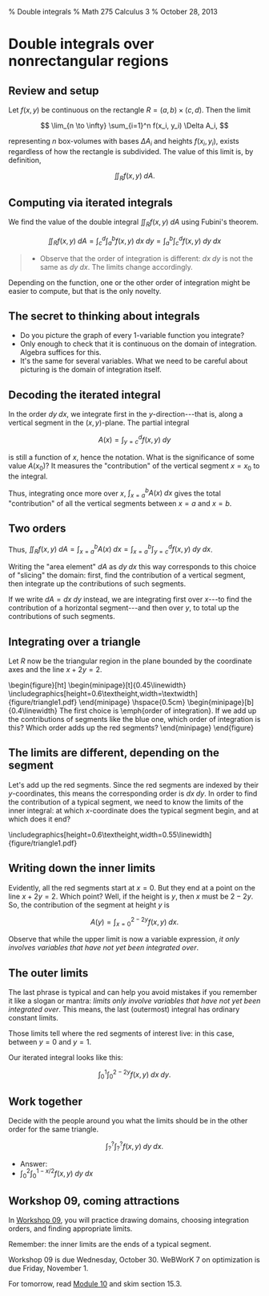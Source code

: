% Double integrals
% Math 275 Calculus 3
% October 28, 2013




# Double integrals over nonrectangular regions

## Review and setup

Let $f(x,y)$ be continuous on the rectangle $R = (a,b) \times (c,d)$. Then the limit 

$$ \lim_{n \to \infty} \sum_{i=1}^n f(x_i, y_i) \Delta A_i, $$

representing $n$ box-volumes with bases $\Delta A_i$ and heights $f(x_i,y_i)$, exists regardless of how the rectangle is subdivided. The value of this limit is, by definition,

$$ \iint_R f(x,y) \; dA. $$

## Computing via iterated integrals

We find the value of the double integral $\iint_R f(x,y) \; dA$ using Fubini's theorem.

$$ \iint_R f(x,y) \; dA = \int_c^d \int_a^b f(x,y) \; dx \; dy = \int_a^b \int_c^d f(x,y) \; dy \; dx $$

> - Observe that the order of integration is different: $dx \; dy$ is not the same as $dy \; dx$. The limits change accordingly.

Depending on the function, one or the other order of integration might be easier to compute, but that is the only novelty.

## The secret to thinking about integrals

- Do you picture the graph of every 1-variable function you integrate?
- Only enough to check that it is continuous on the domain of integration. Algebra suffices for this.
- It's the same for several variables. What we need to be careful about picturing is the domain of integration itself.

## Decoding the iterated integral

In the order $dy \; dx$, we integrate first in the $y$-direction---that is, along a vertical segment in the $(x,y)$-plane. The partial integral

$$ A(x) = \int_{y = c}^d f(x,y) \; dy $$

is still a function of $x$, hence the notation. What is the significance of some value $A(x_0)$? It measures the "contribution" of the vertical segment $x=x_0$ to the integral.

Thus, integrating once more over $x$, $\int_{x=a}^b A(x) \; dx$ gives the total "contribution" of all the vertical segments between $x=a$ and $x=b$.

## Two orders

Thus, $\iint_R f(x,y) \; dA = \int_{x=a}^b A(x) \; dx = \int_{x=a}^b \int_{y=c}^d f(x,y) \; dy \; dx$.

Writing the "area element" $dA$ as $dy \; dx$ this way corresponds to this choice of "slicing" the domain: first, find the contribution of a vertical segment, then integrate up the contributions of such segments.

If we write $dA = dx \; dy$ instead, we are integrating first over $x$---to find the contribution of a horizontal segment---and then over $y$, to total up the contributions of such segments.

## Integrating over a triangle

Let $R$ now be the triangular region in the plane bounded by the coordinate axes and the line $x + 2y = 2$.




\begin{figure}[ht]
    \begin{minipage}[t]{0.45\linewidth}
        \includegraphics[height=0.6\textheight,width=\textwidth]{figure/triangle1.pdf}
    \end{minipage} \hspace{0.5cm}
    \begin{minipage}[b]{0.4\linewidth}
        The first choice is \emph{order of integration}. If we add up the contributions of segments like the blue one, which order of integration is this? Which order adds up the red segments?
    \end{minipage}
\end{figure}

## The limits are different, depending on the segment

Let's add up the red segments. Since the red segments are indexed by their $y$-coordinates, this means the corresponding order is $dx \; dy$. In order to find the contribution of a typical segment, we need to know the limits of the inner integral: at which $x$-coordinate does the typical segment begin, and at which does it end?

\includegraphics[height=0.6\textheight,width=0.55\linewidth]{figure/triangle1.pdf}

## Writing down the inner limits

Evidently, all the red segments start at $x = 0$. But they end at a point on the line $x + 2y = 2$. Which point? Well, if the height is $y$, then $x$ must be $2 - 2y$. So, the contribution of the segment at height $y$ is

$$ A(y) = \int_{x=0}^{2-2y} f(x,y) \; dx. $$

Observe that while the upper limit is now a variable expression, *it only involves variables that have not yet been integrated over*.

## The outer limits

The last phrase is typical and can help you avoid mistakes if you remember it like a slogan or mantra: *limits only involve variables that have not yet been integrated over*. This means, the last (outermost) integral has ordinary constant limits. 

Those limits tell where the red segments of interest live: in this case, between $y = 0$ and $y = 1$.

Our iterated integral looks like this:

$$ \int_0^1 \int_0^{2-2y} f(x,y) \; dx \; dy. $$

## Work together

Decide with the people around you what the limits should be in the other order for the same triangle.

$$ \int_?^? \int_?^? f(x,y) \; dy \; dx. $$

- Answer:
- $\displaystyle \int_0^2  \int_0^{1-x/2} f(x,y) \; dy \; dx$

## Workshop 09, coming attractions

In [Workshop 09][w09], you will practice drawing domains, choosing integration orders, and finding appropriate limits.

Remember: the inner limits are the ends of a typical segment. 

Workshop 09 is due Wednesday, October 30. WeBWorK 7 on optimization is due Friday, November 1.

For tomorrow, read [Module 10][m10] and skim section 15.3.

[w09]: ../../workshops/09/Workshop.pdf
[m10]: ../../modules/10/Module.html
